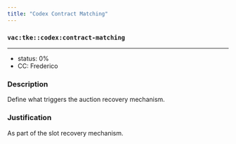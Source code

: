 ```yaml
---
title: "Codex Contract Matching"
---
```

### `vac:tke::codex:contract-matching`
---

- status: 0%
- CC: Frederico

### Description
Define what triggers the auction recovery mechanism.

### Justification
As part of the slot recovery mechanism.
